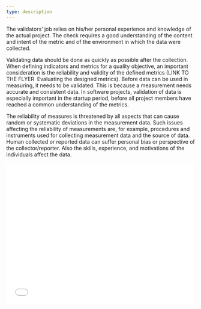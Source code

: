 ```yaml
---
type: description
---
```

The validators’ job relies on his/her personal experience and knowledge of the actual project. The check requires a good understanding of the content and intent of the metric and of the environment in which the data were collected. 

Validating data should be done as quickly as possible after the collection. When defining indicators and metrics for a quality objective, an important consideration is the reliability and validity of the defined metrics (LINK TO THE FLYER ­ Evaluating the designed metrics). Before data can be used in measuring, it needs to be validated. This is because a measurement needs accurate and consistent data. In software projects, validation of data is especially important in the startup period, before all project members have reached a common understanding of the metrics. 

The reliability of measures is threatened by all aspects that can cause random or systematic deviations in the measurement data. Such issues affecting the reliability of measurements are, for example, procedures and instruments used for collecting measurement data and the source of data. Human collected or reported data can suffer personal bias or perspective of the collector/reporter. Also the skills, experience, and motivations of the individuals affect the data.

<embed src="Evaluating_quality_metrics.pdf" width="500" height="375" type='application/pdf'>